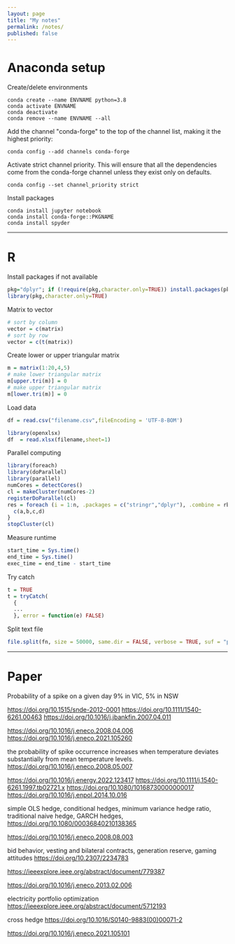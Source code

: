 ```yaml
---
layout: page
title: "My notes"
permalink: /notes/
published: false
---
```


# Anaconda setup

Create/delete environments
```
conda create --name ENVNAME python=3.8
conda activate ENVNAME
conda deactivate
conda remove --name ENVNAME --all
```

Add the channel "conda-forge" to the top of the channel list, making it the highest priority:
```
conda config --add channels conda-forge
```

Activate strict channel priority. This will ensure that all the dependencies come from the conda-forge channel unless they exist only on defaults.
```
conda config --set channel_priority strict
```

Install packages
```
conda install jupyter notebook
conda install conda-forge::PKGNAME
conda install spyder
```

---

# R

Install packages if not available
```R
pkg="dplyr"; if (!require(pkg,character.only=TRUE)) install.packages(pkg)
library(pkg,character.only=TRUE)
```

Matrix to vector
```R
# sort by column
vector = c(matrix)
# sort by row
vector = c(t(matrix))
```

Create lower or upper triangular matrix
```R
m = matrix(1:20,4,5)
# make lower triangular matrix
m[upper.tri(m)] = 0
# make upper triangular matrix
m[lower.tri(m)] = 0
```

Load data
```R
df = read.csv("filename.csv",fileEncoding = 'UTF-8-BOM')
```
```R
library(openxlsx)
df  = read.xlsx(filename,sheet=1)
```

Parallel computing
```R
library(foreach)
library(doParallel)
library(parallel)
numCores = detectCores()
cl = makeCluster(numCores-2)
registerDoParallel(cl)
res = foreach (i = 1:n, .packages = c("stringr","dplyr"), .combine = rbind) %dopar% {
  c(a,b,c,d)
}
stopCluster(cl)
```

Measure runtime
```R
start_time = Sys.time()
end_time = Sys.time()
exec_time = end_time - start_time
```

Try catch
```R
t = TRUE
t = tryCatch(
  {
  ...
  }, error = function(e) FALSE)
```

Split text file
```R
file.split(fn, size = 50000, same.dir = FALSE, verbose = TRUE, suf = "part", win = TRUE)
```

---

# Paper

Probability of a spike on a given day 9% in VIC, 5% in NSW

https://doi.org/10.1515/snde-2012-0001
https://doi.org/10.1111/1540-6261.00463
https://doi.org/10.1016/j.jbankfin.2007.04.011

https://doi.org/10.1016/j.eneco.2008.04.006
https://doi.org/10.1016/j.eneco.2021.105260

the probability of spike occurrence increases when temperature deviates substantially from mean temperature levels.
https://doi.org/10.1016/j.eneco.2008.05.007

https://doi.org/10.1016/j.energy.2022.123417
https://doi.org/10.1111/j.1540-6261.1997.tb02721.x
https://doi.org/10.1080/10168730000000017
https://doi.org/10.1016/j.enpol.2014.10.016

simple OLS hedge, conditional hedges, minimum variance hedge ratio, traditional naive hedge, GARCH hedges,
https://doi.org/10.1080/00036840210138365


https://doi.org/10.1016/j.eneco.2008.08.003

bid behavior, vesting and bilateral contracts, generation reserve, gaming attitudes
https://doi.org/10.2307/2234783

https://ieeexplore.ieee.org/abstract/document/779387

https://doi.org/10.1016/j.eneco.2013.02.006

electricity portfolio optimization
https://ieeexplore.ieee.org/abstract/document/5712193

cross hedge
https://doi.org/10.1016/S0140-9883(00)00071-2

https://doi.org/10.1016/j.eneco.2021.105101

